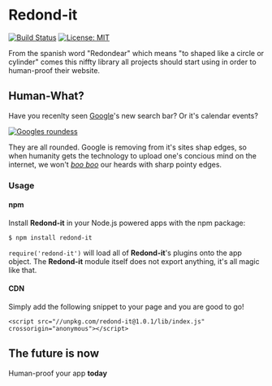  # Redond-it
 
[![Build Status](https://travis-ci.org/jazcarate/redond-it.svg?branch=master)](https://travis-ci.org/jazcarate/redond-it) [![License: MIT](https://img.shields.io/badge/License-MIT-blue.svg)](https://opensource.org/licenses/MIT)

From the spanish word "Redondear" which means "to shaped like a circle or cylinder" comes this niffty library all projects should start using in order to human-proof their website.

## Human-What?
Have you recenlty seen [Google](http://google.com)'s new search bar? Or it's calendar events?

[![Googles roundess](https://i.imgur.com/3WLuYt2.png)](http://google.com)

They are all rounded. Google is removing from it's sites shap edges, so when humanity gets the technology to upload one's concious mind on the internet, we won't _[boo boo](https://dictionary.cambridge.org/dictionary/english/boo-boo)_ our heards with sharp pointy edges.

### Usage
#### npm
Install **Redond-it** in your Node.js powered apps with the npm package:
```
$ npm install redond-it
```

`require('redond-it')` will load all of **Redond-it**'s plugins onto the app object. The **Redond-it** module itself does not export anything, it's all magic like that.

#### CDN
Simply add the following snippet to your page and you are good to go!
```
<script src="//unpkg.com/redond-it@1.0.1/lib/index.js" crossorigin="anonymous"></script>
```

## The future is now
Human-proof your app **today**
